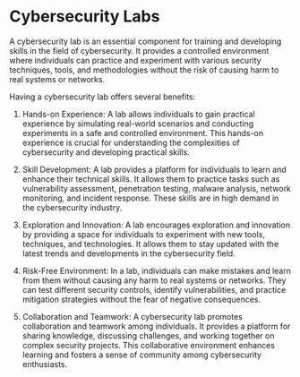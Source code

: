 
# Cybersecurity Labs

A cybersecurity lab is an essential component for training and developing skills in the field of cybersecurity. It provides a controlled environment where individuals can practice and experiment with various security techniques, tools, and methodologies without the risk of causing harm to real systems or networks.

Having a cybersecurity lab offers several benefits:

1. Hands-on Experience: A lab allows individuals to gain practical experience by simulating real-world scenarios and conducting experiments in a safe and controlled environment. This hands-on experience is crucial for understanding the complexities of cybersecurity and developing practical skills.

2. Skill Development: A lab provides a platform for individuals to learn and enhance their technical skills. It allows them to practice tasks such as vulnerability assessment, penetration testing, malware analysis, network monitoring, and incident response. These skills are in high demand in the cybersecurity industry.

3. Exploration and Innovation: A lab encourages exploration and innovation by providing a space for individuals to experiment with new tools, techniques, and technologies. It allows them to stay updated with the latest trends and developments in the cybersecurity field.

4. Risk-Free Environment: In a lab, individuals can make mistakes and learn from them without causing any harm to real systems or networks. They can test different security controls, identify vulnerabilities, and practice mitigation strategies without the fear of negative consequences.

5. Collaboration and Teamwork: A cybersecurity lab promotes collaboration and teamwork among individuals. It provides a platform for sharing knowledge, discussing challenges, and working together on complex security projects. This collaborative environment enhances learning and fosters a sense of community among cybersecurity enthusiasts.


